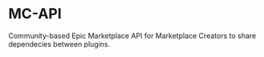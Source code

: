 # MC-API
Community-based Epic Marketplace API for Marketplace Creators to share dependecies between plugins.
